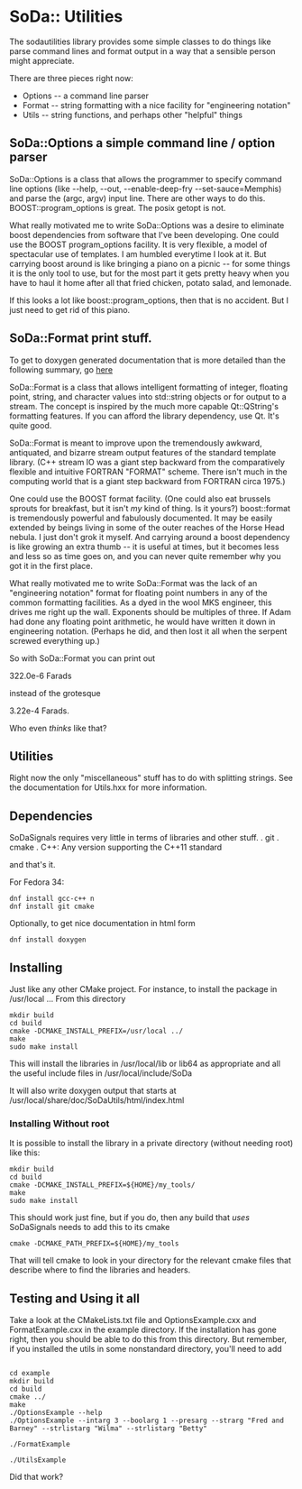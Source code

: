 # SoDa:: Utilities

The sodautilities library provides some simple classes to do things like
parse command lines and format output in a way that a sensible person might
appreciate.

There are three pieces right now:
* Options -- a command line parser
* Format -- string formatting with a nice facility for "engineering notation"
* Utils -- string functions, and perhaps other "helpful" things

## SoDa::Options a simple command line / option parser

 SoDa::Options is a class that allows the programmer to specify
 command line options (like --help, --out, --enable-deep-fry --set-sauce=Memphis)
 and parse the (argc, argv) input line.  There are other ways to do
 this.  BOOST::program_options is great. The posix getopt is not.
 
 What really motivated me to write SoDa::Options was a desire to
 eliminate boost dependencies from software that I've been developing.
 One could use the BOOST program_options facility. It is very flexible,
 a model of spectacular use of templates.  I am humbled everytime I
 look at it.   But carrying boost around is like bringing a piano on
 a picnic -- for some things it is the only tool to use, but for
 the most part it gets pretty heavy when you have to haul it home
 after all that fried chicken, potato salad, and lemonade. 
 

 If this looks a lot like boost::program_options, then that is no
 accident.  But I just need to get rid of this piano.

## SoDa::Format print stuff.

 To get to doxygen generated documentation that is more detailed 
 than the following summary, go [here](https://kb1vc.github.io/SoDaFormat/)

 SoDa::Format is a class that allows intelligent formatting of
 integer, floating point, string, and character values into
 std::string objects or for output to a stream.  The concept is
 inspired by the much more capable Qt::QString's formatting
 features. If you can afford the library dependency, use Qt. It's
 quite good. 

 SoDa::Format is meant to improve upon the tremendously awkward, antiquated, and bizarre
 stream output features of the standard template library. (C++ stream IO was a giant step 
 backward from the comparatively flexible and intuitive FORTRAN "FORMAT" scheme. There isn't
 much in the computing world that is a giant step backward from FORTRAN circa 1975.)
 
 One could use the BOOST format facility. (One could also eat
 brussels sprouts for breakfast, but it isn't *my* kind of thing.
 Is it yours?) boost::format is tremendously powerful and fabulously
 documented.  It may be easily extended by beings living in some of
 the outer reaches of the Horse Head nebula. I just don't grok it
 myself. And carrying around a boost dependency is like growing an
 extra thumb -- it is useful at times, but it becomes less and less
 so as time goes on, and you can never quite remember why you
 got it in the first place.
 
 What really motivated me to write SoDa::Format was the lack of an
 "engineering notation" format for floating point numbers in any of
 the common formatting facilities.  As a dyed in the wool MKS
 engineer, this drives me right up the wall.  Exponents should be multiples of
 three.  If Adam had done any floating point arithmetic, he would have written
 it down in engineering notation.  (Perhaps he did, and then lost it all when
 the serpent screwed everything up.)  

So with SoDa::Format you can print out

322.0e-6 Farads

instead of the grotesque

3.22e-4 Farads.

Who even *thinks* like that?

## Utilities

Right now the only "miscellaneous" stuff has to do with splitting strings.
See the documentation for Utils.hxx for more information. 

## Dependencies

SoDaSignals requires very little in terms of libraries and other
stuff.
  . git
  . cmake
  . C++: Any version supporting the C++11 standard
  
and that's it.

For Fedora 34: 
```
dnf install gcc-c++ n
dnf install git cmake
```


Optionally, to get nice documentation in html form
```
dnf install doxygen
```


## Installing

Just like any other CMake project.  For instance, to install the
package in /usr/local ... From this directory

```
mkdir build
cd build
cmake -DCMAKE_INSTALL_PREFIX=/usr/local ../
make
sudo make install
```


This will install the libraries in /usr/local/lib or lib64 as appropriate
and all the useful include files in /usr/local/include/SoDa

It will also write doxygen output that starts at /usr/local/share/doc/SoDaUtils/html/index.html


### Installing Without root
It is possible to install the library in a private directory (without needing root) like this: 


```
mkdir build
cd build
cmake -DCMAKE_INSTALL_PREFIX=${HOME}/my_tools/
make
sudo make install
```

This should work just fine, but if you do, then any build that *uses*
SoDaSignals needs to add this to its cmake

```
cmake -DCMAKE_PATH_PREFIX=${HOME}/my_tools
```

That will tell cmake to look in your directory for the relevant cmake
files that describe where to find the libraries and headers.



## Testing and Using it all

Take a look at the CMakeLists.txt file and OptionsExample.cxx and FormatExample.cxx in the example
directory.  If the installation has gone right, then you should be able to do this from this directory.  But remember, if you installed the utils in some nonstandard directory, you'll need to add
```
```

```
cd example
mkdir build
cd build
cmake ../
make
./OptionsExample --help
./OptionsExample --intarg 3 --boolarg 1 --presarg --strarg "Fred and Barney" --strlistarg "Wilma" --strlistarg "Betty"

./FormatExample

./UtilsExample
```

Did that work?

